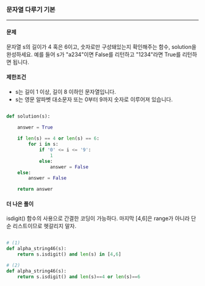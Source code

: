 ### 문자열 다루기 기본 ###

<hr>

#### 문제 ####
문자열 s의 길이가 4 혹은 6이고, 숫자로만 구성돼있는지 확인해주는 함수, solution을 완성하세요. 예를 들어 s가 "a234"이면 False를 리턴하고 "1234"라면 True를 리턴하면 됩니다.

#### 제한조건 ####
- s는 길이 1 이상, 길이 8 이하인 문자열입니다.
- s는 영문 알파벳 대소문자 또는 0부터 9까지 숫자로 이루어져 있습니다.

```py

def solution(s):

    answer = True
    
    if len(s) == 4 or len(s) == 6:
        for i in s:
            if '0' <= i <= '9':
                1
            else:
                answer = False
    else:
        answer = False

    return answer

```

#### 더 나은 풀이 ####
isdigit() 함수의 사용으로 간결한 코딩이 가능하다. 마지막 [4,6]은 range가 아니라 단순 리스트이므로 헷갈리지 말자.

```py

# (1)
def alpha_string46(s):
    return s.isdigit() and len(s) in [4,6]

# (2)
def alpha_string46(s):
    return s.isdigit() and len(s)==4 or len(s)==6

```
